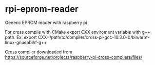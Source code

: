 # rpi-eprom-reader
Generic EPROM reader with raspberry pi


For cross compile with CMake export CXX enviroment variable with g++ path.
Ex: export CXX=/path/to/compiler/cross-pi-gcc-10.3.0-0/bin/arm-linux-gnueabihf-g++

Cross compiler downloaded from https://sourceforge.net/projects/raspberry-pi-cross-compilers/files/